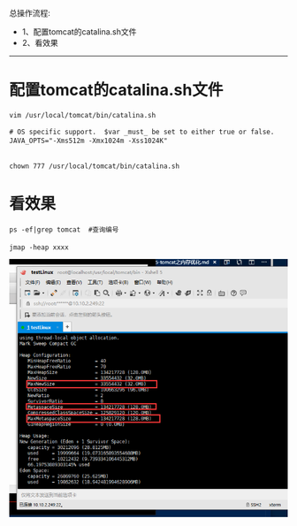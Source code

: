 总操作流程:
- 1、配置tomcat的catalina.sh文件
- 2、看效果

***

# 配置tomcat的catalina.sh文件

```shell
vim /usr/local/tomcat/bin/catalina.sh
```

```shell
# OS specific support.  $var _must_ be set to either true or false.
JAVA_OPTS="-Xms512m -Xmx1024m -Xss1024K"
```

```

chown 777 /usr/local/tomcat/bin/catalina.sh
```
# 看效果

```shell
ps -ef|grep tomcat  #查询编号

jmap -heap xxxx
```

![](image/5-1.png)